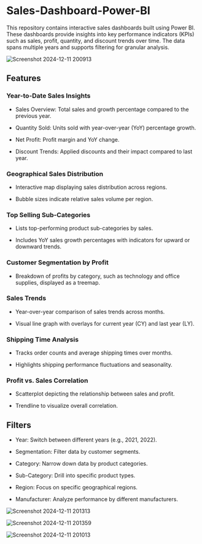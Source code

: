 # Sales-Dashboard-Power-BI

This repository contains interactive sales dashboards built using Power BI. These dashboards provide insights into key performance indicators (KPIs) such as sales, profit, quantity, and discount trends over time. The data spans multiple years and supports filtering for granular analysis.

![Screenshot 2024-12-11 200913](https://github.com/user-attachments/assets/04bdd049-c27b-4503-9ef3-5bcc458d621e)


## Features

### Year-to-Date Sales Insights

- Sales Overview: Total sales and growth percentage compared to the previous year.

- Quantity Sold: Units sold with year-over-year (YoY) percentage growth.

- Net Profit: Profit margin and YoY change.

- Discount Trends: Applied discounts and their impact compared to last year.

### Geographical Sales Distribution

- Interactive map displaying sales distribution across regions.

- Bubble sizes indicate relative sales volume per region.


### Top Selling Sub-Categories

- Lists top-performing product sub-categories by sales.

- Includes YoY sales growth percentages with indicators for upward or downward trends.


### Customer Segmentation by Profit

- Breakdown of profits by category, such as technology and office supplies, displayed as a treemap.

### Sales Trends

- Year-over-year comparison of sales trends across months.

- Visual line graph with overlays for current year (CY) and last year (LY).


### Shipping Time Analysis

- Tracks order counts and average shipping times over months.

- Highlights shipping performance fluctuations and seasonality.


### Profit vs. Sales Correlation

- Scatterplot depicting the relationship between sales and profit.

- Trendline to visualize overall correlation.

## Filters

- Year: Switch between different years (e.g., 2021, 2022).

- Segmentation: Filter data by customer segments.

- Category: Narrow down data by product categories.

- Sub-Category: Drill into specific product types.
  
- Region: Focus on specific geographical regions.

- Manufacturer: Analyze performance by different manufacturers.
  
![Screenshot 2024-12-11 201313](https://github.com/user-attachments/assets/14a9bef1-65fb-49e4-b303-33c879c2d9eb)

![Screenshot 2024-12-11 201359](https://github.com/user-attachments/assets/43b82252-9248-4c99-8696-59211e78f5c7)

![Screenshot 2024-12-11 201013](https://github.com/user-attachments/assets/eb0767ad-6c9d-4ef0-9db0-1d517fb57bb8)




